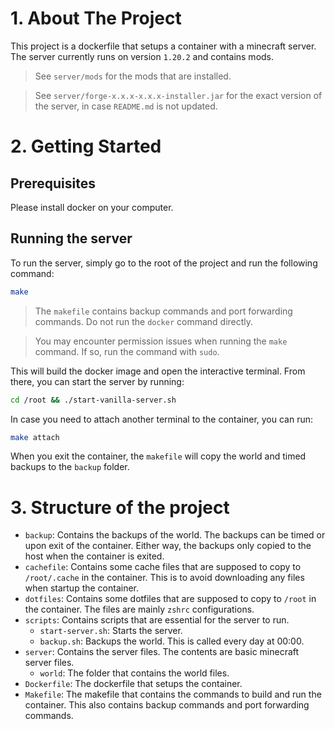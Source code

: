# 1. About The Project

This project is a dockerfile that setups a container with a minecraft server. The server currently runs on version `1.20.2` and contains mods.

> See `server/mods` for the mods that are installed.

> See `server/forge-x.x.x-x.x.x-installer.jar` for the exact version of the server, in case `README.md` is not updated.

# 2. Getting Started

## Prerequisites

Please install docker on your computer.

## Running the server

To run the server, simply go to the root of the project and run the following command:

```bash
make
```

> The `makefile` contains backup commands and port forwarding commands. Do not run the `docker` command directly.

> You may encounter permission issues when running the `make` command. If so, run the command with `sudo`.

This will build the docker image and open the interactive terminal. From there, you can start the server by running:

```bash
cd /root && ./start-vanilla-server.sh
```

In case you need to attach another terminal to the container, you can run:

```bash
make attach
```

When you exit the container, the `makefile` will copy the world and timed backups to the `backup` folder.

# 3. Structure of the project

- `backup`: Contains the backups of the world. The backups can be timed or upon exit of the container. Either way, the backups only copied to the host when the container is exited.
- `cachefile`: Contains some cache files that are supposed to copy to `/root/.cache` in the container. This is to avoid downloading any files when startup the container.
- `dotfiles`: Contains some dotfiles that are supposed to copy to `/root` in the container. The files are mainly `zshrc` configurations.
- `scripts`: Contains scripts that are essential for the server to run.
  - `start-server.sh`: Starts the server.
  - `backup.sh`: Backups the world. This is called every day at 00:00.
- `server`: Contains the server files. The contents are basic minecraft server files.
  - `world`: The folder that contains the world files.
- `Dockerfile`: The dockerfile that setups the container.
- `Makefile`: The makefile that contains the commands to build and run the container. This also contains backup commands and port forwarding commands.